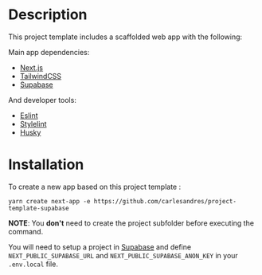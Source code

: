 # Description

This project template includes a scaffolded web app with the following:

Main app dependencies:
- [Next.js](https://nextjs.org/)
- [TailwindCSS](https://tailwindcss.com/)
- [Supabase](https://supabase.com)

And developer tools:
- [Eslint](https://eslint.org/)
- [Stylelint](https://stylelint.io/)
- [Husky](https://github.com/typicode/husky)


# Installation

To create a new app based on this project template :

    yarn create next-app -e https://github.com/carlesandres/project-template-supabase

**NOTE**: You **don't** need to create the project subfolder before executing the command.

You will need to setup a project in [Supabase](app.supabase.com) and define `NEXT_PUBLIC_SUPABASE_URL` and `NEXT_PUBLIC_SUPABASE_ANON_KEY` in your `.env.local` file.
